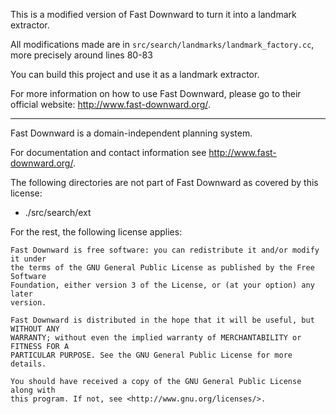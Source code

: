 This is a modified version of Fast Downward to turn it into a landmark extractor. 

All modifications made are in ```src/search/landmarks/landmark_factory.cc```, more precisely around lines 80-83

You can build this project and use it as a landmark extractor.

For more information on how to use Fast Downward, please go to their official website: http://www.fast-downward.org/.

-------------------------------------------------------------------------------------

Fast Downward is a domain-independent planning system.

For documentation and contact information see http://www.fast-downward.org/.

The following directories are not part of Fast Downward as covered by this
license:

* ./src/search/ext

For the rest, the following license applies:

```
Fast Downward is free software: you can redistribute it and/or modify it under
the terms of the GNU General Public License as published by the Free Software
Foundation, either version 3 of the License, or (at your option) any later
version.

Fast Downward is distributed in the hope that it will be useful, but WITHOUT ANY
WARRANTY; without even the implied warranty of MERCHANTABILITY or FITNESS FOR A
PARTICULAR PURPOSE. See the GNU General Public License for more details.

You should have received a copy of the GNU General Public License along with
this program. If not, see <http://www.gnu.org/licenses/>.
```
